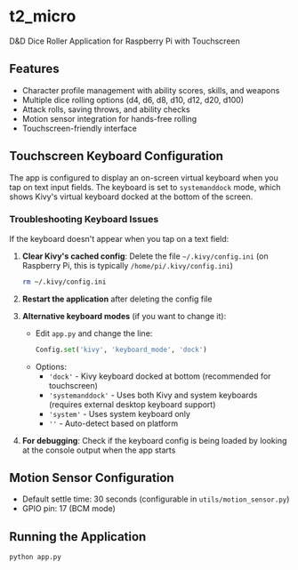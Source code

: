 # t2_micro

D&D Dice Roller Application for Raspberry Pi with Touchscreen

## Features
- Character profile management with ability scores, skills, and weapons
- Multiple dice rolling options (d4, d6, d8, d10, d12, d20, d100)
- Attack rolls, saving throws, and ability checks
- Motion sensor integration for hands-free rolling
- Touchscreen-friendly interface

## Touchscreen Keyboard Configuration

The app is configured to display an on-screen virtual keyboard when you tap on text input fields. The keyboard is set to `systemanddock` mode, which shows Kivy's virtual keyboard docked at the bottom of the screen.

### Troubleshooting Keyboard Issues

If the keyboard doesn't appear when you tap on a text field:

1. **Clear Kivy's cached config**: Delete the file `~/.kivy/config.ini` (on Raspberry Pi, this is typically `/home/pi/.kivy/config.ini`)
   ```bash
   rm ~/.kivy/config.ini
   ```

2. **Restart the application** after deleting the config file

3. **Alternative keyboard modes** (if you want to change it):
   - Edit `app.py` and change the line:
     ```python
     Config.set('kivy', 'keyboard_mode', 'dock')
     ```
   - Options:
     - `'dock'` - Kivy keyboard docked at bottom (recommended for touchscreen)
     - `'systemanddock'` - Uses both Kivy and system keyboards (requires external desktop keyboard support)
     - `'system'` - Uses system keyboard only
     - `''` - Auto-detect based on platform

4. **For debugging**: Check if the keyboard config is being loaded by looking at the console output when the app starts

## Motion Sensor Configuration

- Default settle time: 30 seconds (configurable in `utils/motion_sensor.py`)
- GPIO pin: 17 (BCM mode)

## Running the Application

```bash
python app.py
```